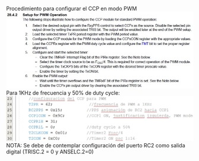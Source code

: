 Procedimiento para configurar el CCP en modo PWM<br>
<img src="pwm01.JPG"><br>
Para 1KHz de frecuencia y 50% de duty cycle:<br>
<img src="pwm02.JPG"><br>
NOTA: Se debe de contemplar configuración del puerto RC2 como salida digital (TRISC.2 = 0 y ANSELC.2=0)<br>
